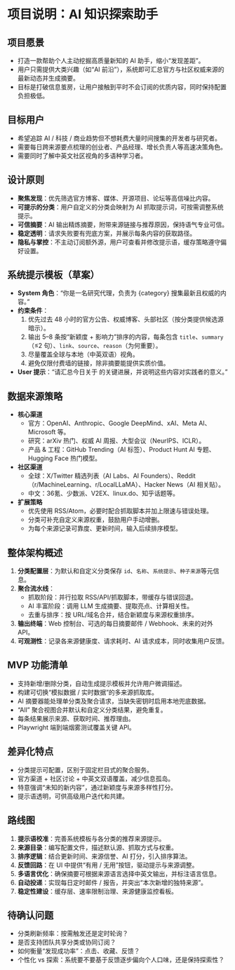 # 项目说明：AI 知识探索助手

## 项目愿景
- 打造一款帮助个人主动挖掘高质量新知的 AI 助手，缩小“发现差距”。
- 用户只需提供大类兴趣（如“AI 前沿”），系统即可汇总官方与社区权威来源的最新动态并生成摘要。
- 目标是打破信息茧房，让用户接触到平时不会订阅的优质内容，同时保持配置负担极低。

## 目标用户
- 希望追踪 AI / 科技 / 商业趋势但不想耗费大量时间搜集的开发者与研究者。
- 需要每日跨来源要点梳理的创业者、产品经理、增长负责人等高速决策角色。
- 需要同时了解中英文社区视角的多语种学习者。

## 设计原则
- **聚焦发现**：优先筛选官方博客、媒体、开源项目、论坛等高信噪比内容。
- **可提示的分类**：用户自定义的分类会映射为 AI 抓取提示词，可按需调整系统提示。
- **可信摘要**：AI 输出精炼摘要，附带来源链接与推荐原因，保持语气专业可信。
- **稳定透明**：请求失败要有兜底方案，并展示每条内容的获取路径。
- **隐私与掌控**：不主动订阅额外源，用户可查看并修改提示语，缓存策略遵守偏好设置。

## 系统提示模板（草案）
- **System 角色**：“你是一名研究代理，负责为 {category} 搜集最新且权威的内容。”
- **约束条件**：
  1. 优先过去 48 小时的官方公告、权威博客、头部社区（按分类提供候选源暗示）。
  2. 输出 5–8 条按“新颖度 + 影响力”排序的内容，每条包含 `title`、`summary`（≤2 句）、`link`、`source`、`reason`（为何重要）。
  3. 尽量覆盖全球与本地（中英双语）视角。
  4. 避免仅限付费墙的链接，除非摘要能提供实质价值。
- **User 提示**：“请汇总今日关于 <category> 的关键进展，并说明这些内容对实践者的意义。”

## 数据来源策略
- **核心渠道**
  - 官方：OpenAI、Anthropic、Google DeepMind、xAI、Meta AI、Microsoft 等。
  - 研究：arXiv 热门、权威 AI 周报、大型会议（NeurIPS、ICLR）。
  - 产品 & 工程：GitHub Trending（AI 标签）、Product Hunt AI 专题、Hugging Face 热门模型。
- **社区渠道**
  - 全球：X/Twitter 精选列表（AI Labs、AI Founders）、Reddit（r/MachineLearning、r/LocalLLaMA）、Hacker News（AI 相关贴）。
  - 中文：36氪、少数派、V2EX、linux.do、知乎话题等。
- **扩展策略**
  - 优先使用 RSS/Atom，必要时配合抓取脚本并加上限速与错误处理。
  - 分类可补充自定义来源权重，鼓励用户手动增删。
  - 为每个来源记录可靠度、更新时间，输入后续排序模型。

## 整体架构概述
1. **分类配置层**：为默认和自定义分类保存 `id`、`名称`、`系统提示`、`种子来源`等元信息。
2. **聚合流水线**：
   - 抓取阶段：并行拉取 RSS/API/抓取脚本，带缓存与错误回退。
   - AI 丰富阶段：调用 LLM 生成摘要、提取亮点、计算相关性。
   - 去重与排序：按 URL/域名合并，结合新颖度与来源权重排序。
3. **输出终端**：Web 控制台、可选的每日摘要邮件 / Webhook、未来的对外 API。
4. **可观测性**：记录各来源健康度、请求耗时、AI 请求成本，同时收集用户反馈。

## MVP 功能清单
- 支持新增/删除分类，自动生成提示模板并允许用户微调描述。
- 构建可切换“模拟数据 / 实时数据”的多来源抓取库。
- AI 摘要器能处理单分类及聚合请求，当缺失密钥时启用本地兜底数据。
- “All” 聚合视图合并默认和自定义分类结果，避免重复。
- 每条结果展示来源、获取时间、推荐理由。
- Playwright 端到端烟雾测试覆盖关键 API。

## 差异化特点
- 分类提示可配置，区别于固定栏目式的聚合服务。
- 官方渠道 + 社区讨论 + 中英文双语覆盖，减少信息孤岛。
- 特意强调“未知的新内容”，通过新颖度与来源多样性打分。
- 提示语透明，可供高级用户迭代和共建。

## 路线图
1. **提示语校准**：完善系统模板与各分类的推荐来源提示。
2. **来源目录**：编写配置文件，描述默认源、抓取方式与权重。
3. **排序逻辑**：结合更新时间、来源信誉、AI 打分，引入排序算法。
4. **反馈回路**：在 UI 中提供“有用 / 无用”按钮，驱动提示与来源调整。
5. **多语言优化**：确保摘要可根据来源语言选择中英文输出，并标注语言信息。
6. **自动投递**：实现每日定时邮件 / 报告，并突出“本次新增的独特来源”。
7. **稳定性建设**：缓存层、速率限制治理、来源健康监控看板。

## 待确认问题
- 分类刷新频率：按需触发还是定时轮询？
- 是否支持团队共享分类或协同订阅？
- 如何衡量“发现成功率”：点击、收藏、反馈？
- 个性化 vs 探索：系统要不要基于反馈逐步偏向个人口味，还是保持探索性？
